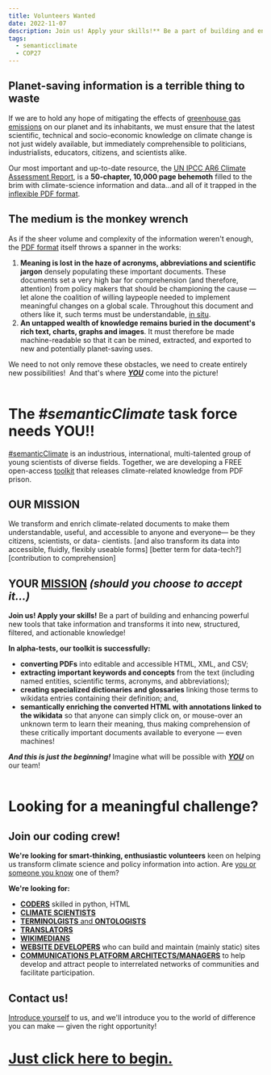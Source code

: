 ```yaml
---
title: Volunteers Wanted
date: 2022-11-07
description: Join us! Apply your skills!** Be a part of building and enhancing powerful new tools that take information and transform it into new, structured, filtered, and actionable knowledge!
tags:
  - semanticclimate
  - COP27
---
```

## Planet-saving information is a terrible thing to waste

If we are to hold any hope of mitigating the effects of [greenhouse gas emissions](https://www.wikidata.org/wiki/Q112192791) on our planet and its inhabitants, we must ensure that the latest scientific, technical and socio-economic knowledge on climate change is not just widely available, but immediately comprehensible to politicians, industrialists, educators, citizens, and scientists alike.

Our most important and up-to-date resource, the [UN IPCC AR6 Climate Assessment Report](https://www.ipcc.ch/assessment-report/ar6/), is a **50-chapter, 10,000 page behemoth** filled to the brim with climate-science information and data...and all of it trapped in the [inflexible PDF format](https://wiki.c2.com/?PdfSucks).

## **The medium is the monkey wrench** 

As if the sheer volume and complexity of the information weren't enough, the [PDF format](https://wiki.c2.com/?PdfSucks) itself throws a spanner in the works:

1. **Meaning is lost in the haze of acronyms, abbreviations and scientific jargon** densely populating these important documents. These documents set a very high bar for comprehension (and therefore, attention) from policy makers that should be championing the cause — let alone the coalition of willing laypeople needed to implement meaningful changes on a global scale. Throughout this document and others like it, such terms must be understandable, [in situ](https://www.wikidata.org/wiki/Q216681).
2. **An untapped wealth of knowledge remains buried in the document's rich text, charts, graphs and images**. It must therefore be made machine-readable so that it can be mined, extracted, and exported to new and potentially planet-saving uses.

We need to not only remove these obstacles, we need to create entirely new possibilities! 
And that's where <a href="mailto:semanticclimate+volunteer@gmail.com?subject=I want to be a #semanticClimate Volunteer!&body=I want to volunteer for the #semanticClient task force!">***YOU***</a> come into the picture!
<br>
<br>
# The *#semanticClimate* task force needs YOU!!
[#semanticClimate](https://semanticclimate.github.io/p/en/posts/oaweek_getting_started/) is an industrious, international, multi-talented group of young scientists of diverse fields. Together, we are developing a FREE open-access [toolkit](http://www.semantictoolkit.org) that releases climate-related knowledge from PDF prison.

## **OUR** MISSION
We transform and enrich climate-related documents to make them understandable, useful, and accessible to anyone and everyone— be they citizens, scientists, or data- cientists.
[and also transform its data into accessible, fluidly, flexibly useable forms]
[better term for data-tech?]
[contribution to comprehension]


## **YOUR** <a href="mailto:semanticclimate+volunteer@gmail.com?subject=I want to be a #semanticClimate Volunteer!&body=I want to volunteer for the #semanticClient task force!">MISSION</a> *(should you choose to accept it...)*

**Join us! Apply your skills!** Be a part of building and enhancing powerful new tools that take information and transforms it into new, structured, filtered, and actionable knowledge!

**In alpha-tests, our toolkit is successfully:**

- **converting PDFs** into editable and accessible HTML, XML, and CSV;
- **extracting important keywords and concepts** from the text (including named entities, scientific terms, acronyms, and abbreviations); 
- **creating specialized dictionaries and glossaries** linking those terms to wikidata entries containing their definition; and,
- **semantically enriching the converted HTML with annotations linked to the wikidata** so that anyone can simply click on, or mouse-over an unknown term to learn their meaning, thus making comprehension of these critically important documents available to everyone — even machines!

***And this is just the beginning!*** Imagine what will be possible with <a href="mailto:semanticclimate+volunteer@gmail.com?subject=I want to be a #semanticClimate Volunteer!&body=I want to volunteer for the #semanticClient task force!">***YOU***</a> on our team!
<br>
<br>
# Looking for a meaningful challenge?

## Join our coding crew!
**We're looking for smart-thinking, enthusiastic volunteers** keen on helping us transform climate science and policy information into action. Are <a href="mailto:semanticclimate+volunteer@gmail.com?subject=I want to be a #semanticClimate Volunteer!&body=I want to volunteer for the #semanticClient task force!">you or someone you know</a> one of them?

**We're looking for:**
-  <a href="mailto:semanticclimate+volunteer@gmail.com?subject=I want to be a #semanticClimate Volunteer!&body=I want to volunteer for the #semanticClient task force!">**CODERS**</a> skilled in python, HTML
-  <a href="mailto:semanticclimate+volunteer@gmail.com?subject=I want to be a #semanticClimate Volunteer!&body=I want to volunteer for the #semanticClient task force!">**CLIMATE SCIENTISTS**</a>
- <a href="mailto:semanticclimate+volunteer@gmail.com?subject=I want to be a #semanticClimate Volunteer!&body=I want to volunteer for the #semanticClient task force!">**TERMINOLGISTS** and **ONTOLOGISTS**</a>
-   <a href="mailto:semanticclimate+volunteer@gmail.com?subject=I want to be a #semanticClimate Volunteer!&body=I want to volunteer for the #semanticClient task force!">**TRANSLATORS**</a>
-  <a href="mailto:semanticclimate+volunteer@gmail.com?subject=I want to be a #semanticClimate Volunteer!&body=I want to volunteer for the #semanticClient task force!"> **WIKIMEDIANS**</a>
-  <a href="mailto:semanticclimate+volunteer@gmail.com?subject=I want to be a #semanticClimate Volunteer!&body=I want to volunteer for the #semanticClient task force!"> **WEBSITE DEVELOPERS**</a> who can build and maintain (mainly static) sites
- <a href="mailto:semanticclimate+volunteer@gmail.com?subject=I want to be a #semanticClimate Volunteer!&body=I want to volunteer for the #semanticClient task force!">**COMMUNICATIONS PLATFORM ARCHITECTS/MANAGERS**</a> to help develop and attract people to interrelated networks of communities and facilitate participation.

## Contact us!

<a href="mailto:semanticclimate+volunteer@gmail.com?subject=I want to be a #semanticClimate Volunteer!&body=I want to volunteer for the #semanticClient task force!">Introduce yourself</a> to us, and we'll introduce you to the world of difference you can make — given the right opportunity!

# <a href="mailto:semanticclimate+volunteer@gmail.com?subject=I want to be a #semanticClimate Volunteer!&body=I want to volunteer for the #semanticClient task force!">**Just click here to begin.**</a>
